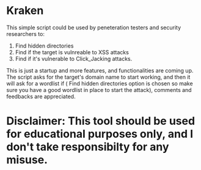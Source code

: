 # Kraken
This simple script could be used by peneteration testers and security researchers to:
1) Find hidden directories 
2) Find if the target is vulnreable to XSS attacks 
3) Find if it's vulnerable to Click_Jacking attacks. 

This is just a startup and more features, and functionalities are coming up. The script asks for the target's domain name to start working, and then it will ask for a wordlist if ( Find hidden directories option is chosen so make sure you have a good wordlist in place to start the attack), comments and feedbacks are appreciated.
# Disclaimer: This tool should be used for educational purposes only, and I don't take responsibilty for any misuse.
